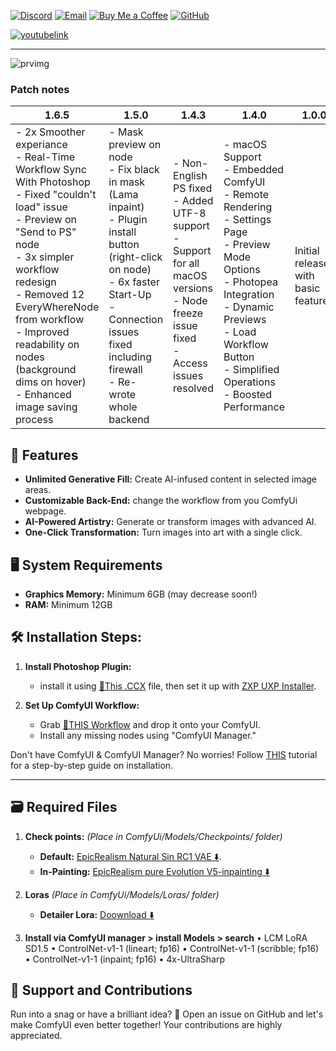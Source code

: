 [![Discord](https://img.shields.io/badge/Discord-Join%20Server-blue)](https://discord.com/invite/3eHAMWnx7Y)
[![Email](https://img.shields.io/badge/Email-nimanzriart@gmail.com-red)](mailto:nimanzriart@gmail.com)
[![Buy Me a Coffee](https://img.shields.io/badge/Buy%20Me%20a%20Coffee-Support%20Me-yellow)](https://studio.buymeacoffee.com/dashboard)
[![GitHub](https://img.shields.io/github/stars/NimaNzrii/comfyui-photoshop?style=social)](https://github.com/NimaNzrii/comfyui-photoshop)

[![youtubelink](https://raw.githubusercontent.com/NimaNzrii/comfyui-photoshop/main/data/PreviewFiles/pr3.webp)](https://www.youtube.com/watch?v=i__ciRbs3VA&t=40s)


---

![prvimg](https://raw.githubusercontent.com/NimaNzrii/comfyui-photoshop/main/data/PreviewFiles/pr1.jpg)
### Patch notes

| 1.6.5                                                                                              | 1.5.0                                                                                              | 1.4.3                                                                                          | 1.4.0                                                                                           | 1.0.0                             |
|----------------------------------------------------------------------------------------|-----------------------------------------------------------------------------------------|-------------------------------------------------------------------------------------------------|---------------------------------------------------------------------------------------------------------------|-----------------------------------|
| - 2x Smoother experiance <br> - Real-Time Workflow Sync With Photoshop <br> - Fixed "couldn't load" issue <br> - Preview on "Send to PS" node <br> - 3x simpler workflow redesign <br> - Removed 12 EveryWhereNode from workflow <br> - Improved readability on nodes (background dims on hover) <br> - Enhanced image saving process | - Mask preview on node <br> - Fix black in mask (Lama inpaint) <br> - Plugin install button (right-click on node) <br> - 6x faster Start-Up <br> - Connection issues fixed including firewall <br> - Re-wrote whole backend | - Non-English PS fixed <br> - Added UTF-8 support <br> - Support for all macOS versions <br> - Node freeze issue fixed <br> - Access issues resolved | - macOS Support <br> - Embedded ComfyUI <br> - Remote Rendering <br> - Settings Page <br> - Preview Mode Options <br> - Photopea Integration <br> - Dynamic Previews <br> - Load Workflow Button <br> - Simplified Operations <br> - Boosted Performance | Initial release <br> with basic features |

## 🌟 Features

- **Unlimited Generative Fill:** Create AI-infused content in selected image areas.
- **Customizable Back-End:** change the workflow from you ComfyUi webpage.
- **AI-Powered Artistry:** Generate or transform images with advanced AI.
- **One-Click Transformation:** Turn images into art with a single click.

## 🖥️ System Requirements

- **Graphics Memory:** Minimum 6GB (may decrease soon!)
- **RAM:** Minimum 12GB

## 🛠️ Installation Steps:

1. **Install Photoshop Plugin:**

   - install it using [📄This .CCX](https://raw.githubusercontent.com/NimaNzrii/comfyui-photoshop/main/Install_Plugin/3e6d64e0_PS.ccx) file, then set it up with [ZXP UXP Installer](https://aescripts.com/learn/zxp-installer/).

2. **Set Up ComfyUI Workflow:**
   - Grab [📄THIS Workflow](https://openart.ai/workflows/lreWarJbqiYPcDXnD8hh) and drop it onto your ComfyUI.
   - Install any missing nodes using "ComfyUI Manager."

Don't have ComfyUI & ComfyUI Manager? No worries! Follow [THIS](https://www.youtube.com/watch?v=YD09xpQrNZ4&t=4s) tutorial for a step-by-step guide on installation.

---

## 🗃️ Required Files

1. **Check points:** _(Place in ComfyUi/Models/Checkpoints/ folder)_

   - **Default:** [EpicRealism Natural Sin RC1 VAE ⬇️](https://civitai.com/api/download/models/143906?type=Model&format=SafeTensor&size=pruned&fp=fp16).
   - **In-Painting:** [EpicRealism pure Evolution V5-inpainting ⬇️](https://civitai.com/api/download/models/134361?type=Model&format=SafeTensor&size=pruned&fp=fp16)

2. **Loras** _(Place in ComfyUi/Models/Loras/ folder)_

   - **Detailer Lora:** [Doownload ⬇️](https://civitai.com/api/download/models/62833?type=Model&format=SafeTensors)

3. **Install via ComfyUI manager > install Models > search** • LCM LoRA SD1.5 • ControlNet-v1-1 (lineart; fp16) • ControlNet-v1-1 (scribble; fp16) • ControlNet-v1-1 (inpaint; fp16) • 4x-UltraSharp

## 🤝 Support and Contributions

Run into a snag or have a brilliant idea? 🤔 Open an issue on GitHub and let's make ComfyUI even better together! Your contributions are highly appreciated.
